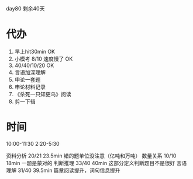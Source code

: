 day80 剩余40天
# 代办
1. 早上hit30min  OK
2. 小模考 8/10 速度慢了  OK
3. 40/40/10/20 OK
4. 言语加深理解
5. 申论一套题
6. 申论材料记录
7. 《杀死一只知更鸟》阅读
8. 剪一下辑

# 时间
10:00-11:30
2:20-5:30  

资料分析 20/21 23.5min 错的题单位没注意（亿吨和万吨）
数量关系 10/10 18min 一题是蒙对的
判断推理 33/40 40min 这部分定义判断题目不是很好
言语理解 31/40 39.5min 篇章阅读提升，词句信息提升